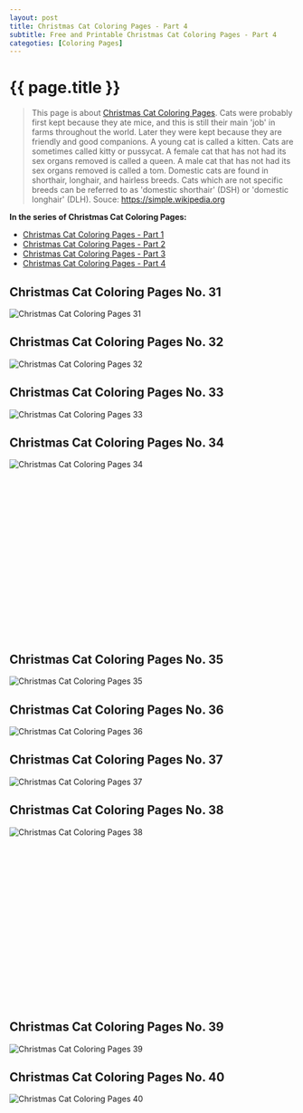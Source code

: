 ```yaml
---
layout: post
title: Christmas Cat Coloring Pages - Part 4
subtitle: Free and Printable Christmas Cat Coloring Pages - Part 4
categoties: [Coloring Pages]
---
```

{{ page.title }}
================
> This page is about [Christmas Cat Coloring Pages](https://hoanghabelle.github.io/). Cats were probably first kept because they ate mice, and this is still their main 'job' in farms throughout the world. Later they were kept because they are friendly and good companions. A young cat is called a kitten. Cats are sometimes called kitty or pussycat. A female cat that has not had its sex organs removed is called a queen. A male cat that has not had its sex organs removed is called a tom. Domestic cats are found in shorthair, longhair, and hairless breeds. Cats which are not specific breeds can be referred to as 'domestic shorthair' (DSH) or 'domestic longhair' (DLH). Souce: https://simple.wikipedia.org

**In the series of Christmas Cat Coloring Pages:**

* [Christmas Cat Coloring Pages - Part 1](https://hoanghabelle.github.io/2017/11/16/Christmas-Cat-Coloring-Pages-part-1.html)
* [Christmas Cat Coloring Pages - Part 2](https://hoanghabelle.github.io/2017/11/16/Christmas-Cat-Coloring-Pages-part-2.html)
* [Christmas Cat Coloring Pages - Part 3](https://hoanghabelle.github.io/2017/11/16/Christmas-Cat-Coloring-Pages-part-3.html)
* [Christmas Cat Coloring Pages - Part 4](https://hoanghabelle.github.io/2017/11/16/Christmas-Cat-Coloring-Pages-part-4.html)
## Christmas Cat Coloring Pages No. 31
![Christmas Cat Coloring Pages 31](https://hoanghabelle.github.io/img2/Christmas-Cat-Coloring-Pages%20(31).jpg "Christmas Cat Coloring Pages 31")

## Christmas Cat Coloring Pages No. 32
![Christmas Cat Coloring Pages 32](https://hoanghabelle.github.io/img2/Christmas-Cat-Coloring-Pages%20(32).jpg "Christmas Cat Coloring Pages 32")

## Christmas Cat Coloring Pages No. 33
![Christmas Cat Coloring Pages 33](https://hoanghabelle.github.io/img2/Christmas-Cat-Coloring-Pages%20(33).jpg "Christmas Cat Coloring Pages 33")

## Christmas Cat Coloring Pages No. 34
![Christmas Cat Coloring Pages 34](https://hoanghabelle.github.io/img2/Christmas-Cat-Coloring-Pages%20(34).jpg "Christmas Cat Coloring Pages 34")

<script async src="//pagead2.googlesyndication.com/pagead/js/adsbygoogle.js"></script><!-- Texxtonly --><ins class="adsbygoogle" style="display:inline-block;width:336px;height:280px" data-ad-client="ca-pub-6753140515841889" data-ad-slot="3207852233"></ins><script>(adsbygoogle = window.adsbygoogle || []).push({}); </script>

## Christmas Cat Coloring Pages No. 35
![Christmas Cat Coloring Pages 35](https://hoanghabelle.github.io/img2/Christmas-Cat-Coloring-Pages%20(35).jpg "Christmas Cat Coloring Pages 35")

## Christmas Cat Coloring Pages No. 36
![Christmas Cat Coloring Pages 36](https://hoanghabelle.github.io/img2/Christmas-Cat-Coloring-Pages%20(36).jpg "Christmas Cat Coloring Pages 36")

## Christmas Cat Coloring Pages No. 37
![Christmas Cat Coloring Pages 37](https://hoanghabelle.github.io/img2/Christmas-Cat-Coloring-Pages%20(37).jpg "Christmas Cat Coloring Pages 37")

## Christmas Cat Coloring Pages No. 38
![Christmas Cat Coloring Pages 38](https://hoanghabelle.github.io/img2/Christmas-Cat-Coloring-Pages%20(38).jpg "Christmas Cat Coloring Pages 38")

<script async src="//pagead2.googlesyndication.com/pagead/js/adsbygoogle.js"></script><!-- Texxtonly --><ins class="adsbygoogle" style="display:inline-block;width:336px;height:280px" data-ad-client="ca-pub-6753140515841889" data-ad-slot="3207852233"></ins><script>(adsbygoogle = window.adsbygoogle || []).push({}); </script>

## Christmas Cat Coloring Pages No. 39
![Christmas Cat Coloring Pages 39](https://hoanghabelle.github.io/img2/Christmas-Cat-Coloring-Pages%20(39).jpg "Christmas Cat Coloring Pages 39")

## Christmas Cat Coloring Pages No. 40
![Christmas Cat Coloring Pages 40](https://hoanghabelle.github.io/img2/Christmas-Cat-Coloring-Pages%20(40).jpg "Christmas Cat Coloring Pages 40")

